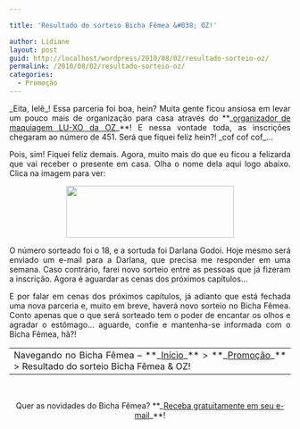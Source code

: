 ```yaml
---

title: 'Resultado do sorteio Bicha Fêmea &#038; OZ!'

author: Lidiane
layout: post
guid: http://localhost/wordpress/2010/08/02/resultado-sorteio-oz/
permalink: /2010/08/02/resultado-sorteio-oz/
categories:
  - Promoção
---
```

<p style="text-align: justify;">
  _Eita, lelê_! Essa parceria foi boa, hein? Muita gente ficou ansiosa em levar um pouco mais de organização para casa através do **_<a href="http://www.trololodemulher.com.br/2010/07/19/sorteio-bicha-femea-oz/" target="_self">organizador de maquiagem LU-XO da OZ</a>_**! E nessa vontade toda, as inscrições chegaram ao número de 451. Será que fiquei feliz hein?! _cof cof cof_…
</p>

<!--more-->

<p style="text-align: justify;">
  Pois, sim! Fiquei feliz demais. Agora, muito mais do que eu ficou a felizarda que vai receber o presente em casa. Olha o nome dela aqui logo abaixo. Clica na imagem para ver:
</p>

<p style="text-align: center;">
  <a href="http://www.trololodemulher.com.br/blog/wp-content/uploads/2010/07/Resultado-sorteio-parceria-Bicha-Femea-OZ.jpg"><img class="size-medium wp-image-5010   aligncenter" title="Resultado sorteio parceria Bicha Fêmea & OZ!" src="http://www.trololodemulher.com.br/blog/wp-content/uploads/2010/07/Resultado-sorteio-parceria-Bicha-Femea-OZ-300x93.jpg" alt="" width="300" height="93" /></a>
</p>

<p style="text-align: justify;">
  O número sorteado foi o 18, e a sortuda foi Darlana Godoi. Hoje mesmo será enviado um e-mail para a Darlana, que precisa me responder em uma semana. Caso contrário, farei novo sorteio entre as pessoas que já fizeram a inscrição. Agora é aguardar as cenas dos próximos capítulos…
</p>

<p style="text-align: justify;">
  E por falar em cenas dos próximos capítulos, já adianto que está fechada uma nova parceria e, muito em breve, haverá novo sorteio no Bicha Fêmea. Conto apenas que o que será sorteado tem o poder de encantar os olhos e agradar o estômago… aguarde, confie e mantenha-se informada com o Bicha Fêmea, hã?!
</p>

<table style="text-align: justify;" border="0" cellspacing="0" cellpadding="0" width="600">
  <tr>
    <td width="600" valign="top">
      Navegando no Bicha Fêmea – **_<a href="http://www.trololodemulher.com.br/">Início</a>_** > **_<a href="http://www.trololodemulher.com.br/category/promocao/">Promoção</a>_** > Resultado do sorteio Bicha Fêmea & OZ!
    </td>
  </tr>
</table>

<p style="text-align: center;">
   
</p>

<p style="text-align: center;">
  Quer as novidades do Bicha Fêmea? **_<a href="http://feedburner.google.com/fb/a/mailverify?uri=blogbichafemea&loc=pt_BR">Receba gratuitamente em seu e-mail</a>_**!
</p>